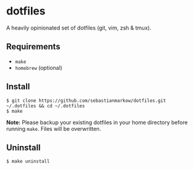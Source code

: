 # dotfiles

A heavily opinionated set of dotfiles (git, vim, zsh & tmux).

## Requirements

* `make`
* `homebrew` (optional)

## Install

    $ git clone https://github.com/sebastianmarkow/dotfiles.git ~/.dotfiles && cd ~/.dotfiles
    $ make

**Note:** Please backup your existing dotfiles in your home directory before running `make`. Files will be overwritten.

## Uninstall

    $ make uninstall
